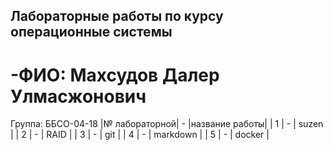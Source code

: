 ## Лабораторные работы по курсу операционные системы
# -ФИО: Махсудов Далер Улмасжонович
Группа: ББСО-04-18
|№ лабораторной|   -   |название работы|
|       1      |   -   |     suzen    |
|       2      |   -   |     RAID     | 
|       3      |   -   |     git      |
|       4      |   -   |     markdown |
|       5      |   -   |     docker   |
